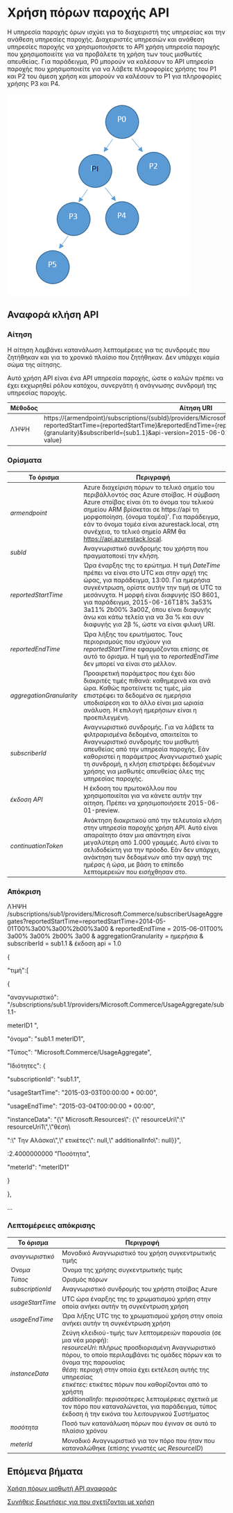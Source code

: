 <properties
    pageTitle="Χρήση πόρων παροχής API | Microsoft Azure"
    description="Αναφορά για τη χρήση πόρων API, η οποία ανακτήσετε πληροφορίες χρήσης Azure στοίβας."
    services="azure-stack"
    documentationCenter=""
    authors="AlfredoPizzirani"
    manager="byronr"
    editor=""/>

<tags
    ms.service="azure-stack"
    ms.workload="na"
    ms.tgt_pltfrm="na"
    ms.devlang="na"
    ms.topic="article"
    ms.date="10/18/2016"
    ms.author="alfredop"/>

# <a name="provider-resource-usage-api"></a>Χρήση πόρων παροχής API

Η υπηρεσία παροχής όρων ισχύει για το διαχειριστή της υπηρεσίας και την ανάθεση υπηρεσίες παροχής. Διαχειριστές υπηρεσιών και ανάθεση υπηρεσίες παροχής να χρησιμοποιήσετε το API χρήση υπηρεσία παροχής που χρησιμοποιείτε για να προβάλετε τη χρήση των τους μισθωτές απευθείας. Για παράδειγμα, P0 μπορούν να καλέσουν το API υπηρεσία παροχής που χρησιμοποιείτε για να λάβετε πληροφορίες χρήσης του P1 και P2 του άμεση χρήση και μπορούν να καλέσουν το P1 για πληροφορίες χρήσης P3 και P4.

![Εννοιολογική μοντέλο της υπηρεσίας παροχής ιεραρχίας](media/azure-stack-provider-resource-api/image1.png)


## <a name="api-call-reference"></a>Αναφορά κλήση API

### <a name="request"></a>Αίτηση

Η αίτηση λαμβάνει κατανάλωση λεπτομέρειες για τις συνδρομές που ζητήθηκαν και για το χρονικό πλαίσιο που ζητήθηκαν. Δεν υπάρχει καμία σώμα της αίτησης.

Αυτό χρήση API είναι ένα API υπηρεσία παροχής, ώστε ο καλών πρέπει να έχει εκχωρηθεί ρόλου κατόχου, συνεργάτη ή ανάγνωσης συνδρομή της υπηρεσίας παροχής.

| **Μέθοδος**  | **Αίτηση URI** |
| ------------ | ------------------------------------------------------------------------------------------------------------------------------------------------------------------------------------------------------------------------------------------------------------------------------------------------------ |
|  ΛΉΨΗ        | https://{armendpoint}/subscriptions/{subId}/providers/Microsoft.Commerce/subscriberUsageAggregates?reportedStartTime={reportedStartTime}&reportedEndTime={reportedEndTime}&aggregationGranularity={granularity}&subscriberId={sub1.1}&api-version=2015-06-01-preview&continuationToken={token-value} |

### <a name="arguments"></a>Ορίσματα

| **Το όρισμα**              | **Περιγραφή** |
| -------------------------- | --------------------------------------------------------------------------------------------------------------------------------------------------------------------------------------------------------------------------------------------------------------------------------------------------------------------------------------------------------- |
| *armendpoint*             | Azure διαχείριση πόρων το τελικό σημείο του περιβάλλοντός σας Azure στοίβας. Η σύμβαση Azure στοίβας είναι ότι το όνομα του τελικού σημείου ARM βρίσκεται σε https://api τη μορφοποίηση. {όνομα τομέα}'. Για παράδειγμα, εάν το όνομα τομέα είναι azurestack.local, στη συνέχεια, το τελικό σημείο ARM θα https://api.azurestack.local. |
| *subId*                   | Αναγνωριστικό συνδρομής του χρήστη που πραγματοποιεί την κλήση. |
| *reportedStartTime*       | Ώρα έναρξης της το ερώτημα. Η τιμή *DateTime* πρέπει να είναι στο UTC και στην αρχή της ώρας, για παράδειγμα, 13:00. Για ημερήσια συγκέντρωση, ορίστε αυτήν την τιμή σε UTC τα μεσάνυχτα. Η μορφή είναι *διαφυγής* ISO 8601, για παράδειγμα, 2015-06-16T18% 3a53% 3a11% 2b00% 3a00Z, όπου είναι διαφυγής άνω και κάτω τελεία για να 3α % και συν διαφυγής για 2β %, ώστε να είναι φιλική URI. |
| *reportedEndTime*         | Ώρα λήξης του ερωτήματος. Τους περιορισμούς που ισχύουν για *reportedStartTime* εφαρμόζονται επίσης σε αυτό το όρισμα. Η τιμή για το *reportedEndTime* δεν μπορεί να είναι στο μέλλον. |
| *aggregationGranularity*  | Προαιρετική παράμετρος που έχει δύο διακριτές τιμές πιθανά: καθημερινά και ανά ώρα. Καθώς προτείνετε τις τιμές, μία επιστρέφει τα δεδομένα σε ημερήσια υποδιαίρεση και το άλλο είναι μια ωριαία ανάλυση. Η επιλογή ημερήσιων είναι η προεπιλεγμένη. |
| *subscriberId*            | Αναγνωριστικό συνδρομής. Για να λάβετε τα φιλτραρισμένα δεδομένα, απαιτείται το Αναγνωριστικό συνδρομής του μισθωτή απευθείας από την υπηρεσία παροχής. Εάν καθοριστεί η παράμετρος Αναγνωριστικό χωρίς τη συνδρομή, η κλήση επιστρέφει δεδομένων χρήσης για μισθωτές απευθείας όλες της υπηρεσίας παροχής. |
| *έκδοση API*             | Η έκδοση του πρωτοκόλλου που χρησιμοποιείται για να κάνετε αυτήν την αίτηση. Πρέπει να χρησιμοποιήσετε 2015-06-01-preview. |
| *continuationToken*       | Ανάκτηση διακριτικού από την τελευταία κλήση στην υπηρεσία παροχής χρήση API. Αυτό είναι απαραίτητο όταν μια απάντηση είναι μεγαλύτερη από 1.000 γραμμές. Αυτό είναι το σελιδοδείκτη για την πρόοδο. Εάν δεν υπάρχει, ανάκτηση των δεδομένων από την αρχή της ημέρας ή ώρα, με βάση το επίπεδο λεπτομερειών που εισήχθησαν στο. |



### <a name="response"></a>Απόκριση

ΛΉΨΗ /subscriptions/sub1/providers/Microsoft.Commerce/subscriberUsageAggregates?reportedStartTime=reportedStartTime=2014-05-01T00%3a00%3a00%2b00%3a00 & reportedEndTime = 2015-06-01T00% 3a00% 3a00% 2b00% 3a00 & aggregationGranularity = ημερήσια & subscriberId = sub1.1 & έκδοση api = 1.0

{

"τιμή":\[

{

"αναγνωριστικό": "/subscriptions/sub1.1/providers/Microsoft.Commerce/UsageAggregate/sub1.1-

meterID1 ",

"όνομα": "sub1.1 meterID1",

"Τύπος": "Microsoft.Commerce/UsageAggregate",

"Ιδιότητες": {

"subscriptionId": "sub1.1",

"usageStartTime": "2015-03-03T00:00:00 + 00:00",

"usageEndTime": "2015-03-04T00:00:00 + 00:00",

"instanceData": "{\\" Microsoft.Resources\\": {\\" resourceUri\\":\\" resourceUri1\\",\\"θέση\\

":\\" Την Αλάσκα\\",\\" ετικέτες\\": null,\\" additionalInfo\\": null}}",

:2.4000000000 "Ποσότητα",

"meterId": "meterID1"

}

},

…

### <a name="response-details"></a>Λεπτομέρειες απόκρισης


| **Το όρισμα**       | **Περιγραφή**
| ------------------ | ------------------------------------------------------------------------------------------------------------- |
| *αναγνωριστικό*               | Μοναδικό Αναγνωριστικό του χρήση συγκεντρωτικής τιμής
| *Όνομα*             | Όνομα της χρήσης συγκεντρωτικής τιμής
| *Τύπος*             | Ορισμός πόρων
| *subscriptionId*   | Αναγνωριστικό συνδρομής του χρήστη στοίβας Azure
| *usageStartTime*   | UTC ώρα έναρξης της το χρωματισμού χρήση στην οποία ανήκει αυτήν τη συγκέντρωση χρήση
| *usageEndTime*     | Ώρα λήξης UTC της το χρωματισμού χρήση στην οποία ανήκει αυτήν τη συγκέντρωση χρήση
| *instanceData*     | Ζεύγη κλειδιού-τιμής των λεπτομερειών παρουσία (σε μια νέα μορφή):<br> *resourceUri*: πλήρως προσδιορισμένη Αναγνωριστικό πόρου, το οποίο περιλαμβάνει τις ομάδες πόρων και το όνομα της παρουσίας <br> *θέση*: περιοχή στην οποία έχει εκτέλεση αυτής της υπηρεσίας <br> *ετικέτες*: ετικέτες πόρων που καθορίζονται από το χρήστη <br> *additionalInfo*: περισσότερες λεπτομέρειες σχετικά με τον πόρο που καταναλώνεται, για παράδειγμα, τύπος έκδοση ή την εικόνα του λειτουργικού Συστήματος |
| *ποσότητα*         | Ποσό των κατανάλωση πόρων που έγιναν σε αυτό το πλαίσιο χρόνου |
| *meterId*          | Μοναδικό Αναγνωριστικό για τον πόρο που ήταν που καταναλώθηκε (επίσης γνωστές ως *ResourceID*) |

## <a name="next-steps"></a>Επόμενα βήματα

[Χρήση πόρων μισθωτή API αναφοράς](azure-stack-tenant-resource-usage-api.md)

[Συνήθεις Ερωτήσεις για που σχετίζονται με χρήση](azure-stack-usage-related-faq.md)
